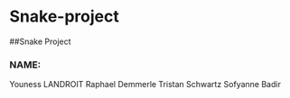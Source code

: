 # Snake-project
##Snake Project

### NAME:
Youness LANDROIT
Raphael Demmerle
Tristan Schwartz
Sofyanne Badir

